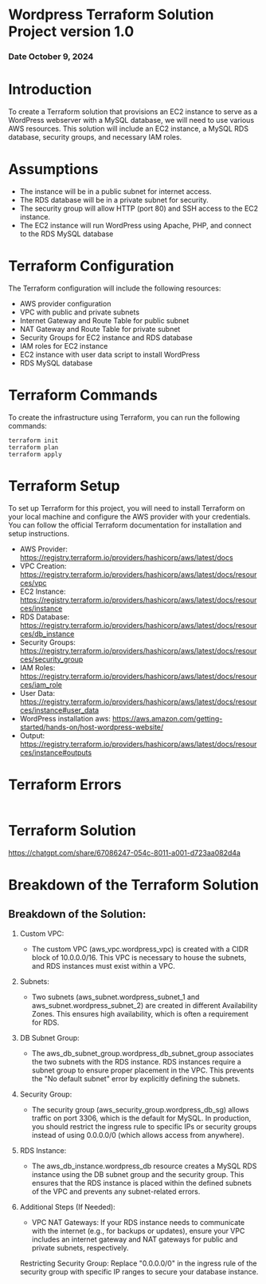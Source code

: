 # Wordpress Terraform Solution Project version 1.0
### Date October 9, 2024
 

# Introduction
To create a Terraform solution that provisions an EC2 instance to serve as a WordPress webserver with a MySQL database, we will need to use various AWS resources. This solution will include an EC2 instance, a MySQL RDS database, security groups, and necessary IAM roles.

# Assumptions
- The instance will be in a public subnet for internet access.
- The RDS database will be in a private subnet for security.
- The security group will allow HTTP (port 80) and SSH access to the EC2 instance.
- The EC2 instance will run WordPress using Apache, PHP, and connect to the RDS MySQL database

# Terraform Configuration
The Terraform configuration will include the following resources:
- AWS provider configuration
- VPC with public and private subnets
- Internet Gateway and Route Table for public subnet
- NAT Gateway and Route Table for private subnet
- Security Groups for EC2 instance and RDS database
- IAM roles for EC2 instance
- EC2 instance with user data script to install WordPress
- RDS MySQL database

# Terraform Commands
To create the infrastructure using Terraform, you can run the following commands:

```
terraform init
terraform plan
terraform apply
```

# Terraform Setup
To set up Terraform for this project, you will need to install Terraform on your local machine and configure the AWS provider with your credentials. You can follow the official Terraform documentation for installation and setup instructions.

- AWS Provider: https://registry.terraform.io/providers/hashicorp/aws/latest/docs
- VPC Creation: https://registry.terraform.io/providers/hashicorp/aws/latest/docs/resources/vpc
- EC2 Instance: https://registry.terraform.io/providers/hashicorp/aws/latest/docs/resources/instance
- RDS Database: https://registry.terraform.io/providers/hashicorp/aws/latest/docs/resources/db_instance
- Security Groups: https://registry.terraform.io/providers/hashicorp/aws/latest/docs/resources/security_group
- IAM Roles: https://registry.terraform.io/providers/hashicorp/aws/latest/docs/resources/iam_role
- User Data: https://registry.terraform.io/providers/hashicorp/aws/latest/docs/resources/instance#user_data
- WordPress installation aws: https://aws.amazon.com/getting-started/hands-on/host-wordpress-website/
- Output: https://registry.terraform.io/providers/hashicorp/aws/latest/docs/resources/instance#outputs


# Terraform Errors

```

```



# Terraform Solution

https://chatgpt.com/share/67086247-054c-8011-a001-d723aa082d4a


# Breakdown of the Terraform Solution

## Breakdown of the Solution:

 1. Custom VPC:
        
      -  The custom VPC (aws_vpc.wordpress_vpc) is created with a CIDR block of 10.0.0.0/16. This VPC is necessary to house the subnets, and RDS instances must exist within a VPC.

 2. Subnets:

      -  Two subnets (aws_subnet.wordpress_subnet_1 and aws_subnet.wordpress_subnet_2) are created in different Availability Zones. This ensures high availability, which is often a requirement for RDS.

 3. DB Subnet Group:

      -  The aws_db_subnet_group.wordpress_db_subnet_group associates the two subnets with the RDS instance. RDS instances require a subnet group to ensure proper placement in the VPC. This prevents the "No default subnet" error by explicitly defining the subnets.

 4. Security Group:

     -  The security group (aws_security_group.wordpress_db_sg) allows traffic on port 3306, which is the default for MySQL. In production, you should restrict the ingress rule to specific IPs or security groups instead of using 0.0.0.0/0 (which allows access from anywhere).

 5. RDS Instance:

    - The aws_db_instance.wordpress_db resource creates a MySQL RDS instance using the DB subnet group and the security group. This ensures that the RDS instance is placed within the defined subnets of the VPC and prevents any subnet-related errors.

 6. Additional Steps (If Needed):

    - VPC NAT Gateways: If your RDS instance needs to communicate with the internet (e.g., for backups or updates), ensure your VPC includes an internet gateway and NAT gateways for public and private subnets, respectively.

    Restricting Security Group: Replace "0.0.0.0/0" in the ingress rule of the security group with specific IP ranges to secure your database instance.
    
    



